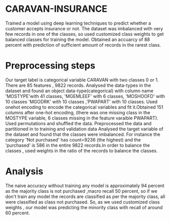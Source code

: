 # CARAVAN-INSURANCE
Trained  a model using deep learning techniques to predict whether a customer accepts insurance or not. The dataset was imbalanced with very few records in one of the classes, so used customized class weights to get balanced classes for training the model. Obtained an accuarcy of 88 percent with prediction of sufficient amount of records in the rarest class.
# Preprocessing steps
 Our target label is categorical variable CARAVAN with two classes 0 or 1. There are 85 features , 9822 records.
 Analysed the data-types in the dataset and found an object data-type(categorical) with column name 'MOSTYPE'with 41 classes, 'MGEMLEEF' with 6 classes, 'MOSHOOFD' with 10 classes 'MGODRK' with 10 classes ,'PWAPART' with  10 classes. Used onehot encoding to encode the categorical variables and fit it.Obtained 151 columns after one-hot encoding, (there was one missing class in the MOSTYPE variable, 6 classes missing in the feature varaible PWAPART).
Used permutations and shuffled the data. Preprocessed the data and partitioned in to training and validation data
Analysed the target variable of the dataset and found that the classes were imbalanced. For instance the category 'Not purchased' has count=9236 (the highest) and the 'purchased' is 586 in the entire 9822 records.In order to balance the classes , used weights in the ratio of the records to balance the classes.
# Analysis
The naive accuracy without training any model is approximately 94 percent as the majority class is not purchased  ,macro recall 50 percent, so if we don't train any model the records are classified as per the majority class, all were classified as class not purchased. So, as we used customized  class weights , our model was predicting the minority class with recall of around 60 percent.
